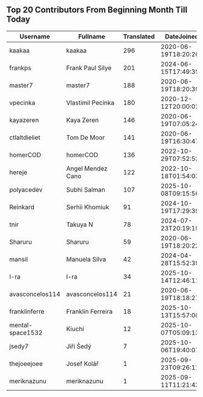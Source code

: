 ## Top 20 Contributors From Beginning Month Till Today ##
|Username|Fullname|Translated|DateJoined|Language|
|--------|--------|----------|----------|-------|
|kaakaa|kaakaa|296|2020-06-19T18:20:26Z|ja|
|frankps|Frank Paul Silye|201|2024-06-15T17:49:35.|nb_NO|
|master7|master7|188|2020-06-19T18:20:39.|pl|
|vpecinka|Vlastimil Pecinka|180|2020-12-12T20:00:02.|cs|
|kayazeren|Kaya Zeren|146|2020-06-19T07:05:24Z|tr|
|ctlaltdieliet|Tom De Moor|141|2020-06-19T16:30:47Z|nl|
|homerCOD|homerCOD|136|2022-10-29T07:52:53.|sr|
|hereje|Angel Mendez Cano|122|2022-10-18T01:54:03.|es|
|polyacedev|Subhi Salman|107|2025-10-08T09:15:56.|ar|
|Reinkard|Serhii Khomiuk|91|2024-10-19T17:29:39.|uk|
|tnir|Takuya N|78|2024-07-23T20:19:19.|ja|
|Sharuru|Sharuru|59|2020-06-19T18:20:22.|zh_Hans|
|mansil|Manuela Silva|42|2024-04-28T15:52:39.|pt|
|l-ra|l-ra|34|2025-10-14T12:46:11.|cs|
|avasconcelos114|avasconcelos114|21|2020-06-19T18:18:27Z|ko|
|franklinferre|Franklin Ferreira|18|2025-10-13T15:57:08.|pt_BR|
|mental-space1532|Kiuchi|12|2025-10-07T05:09:13.||
|jsedy7|Jiří Šedý|7|2025-10-06T19:40:07.|cs|
|thejoeejoee|Josef Kolář|1|2025-09-23T09:26:11.||
|meriknazunu|meriknazunu|1|2025-09-11T11:21:43.||
